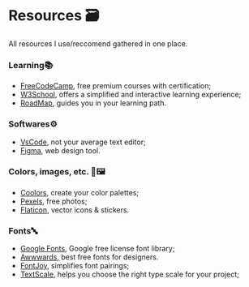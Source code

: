 
# Resources 🗃

All resources I use/reccomend gathered in one place.

### Learning📚

 - [FreeCodeCamp](https://www.freecodecamp.org/learn), free premium courses with certification;
 - [W3School](https://www.w3schools.com/), offers a simplified and interactive learning experience;
 - [RoadMap](https://roadmap.sh/), guides you in your learning path.

### Softwares⚙️

- [VsCode](https://code.visualstudio.com/), not your average text editor;
- [Figma](https://www.figma.com/), web design tool.

### Colors, images, etc.  🚥🖼

- [Coolors](https://coolors.co/), create your color palettes;
- [Pexels](https://www.pexels.com/it-it/), free photos;
- [Flaticon](https://www.flaticon.com/), vector icons & stickers.

### Fonts🔤 

- [Google Fonts](https://coolors.co/), Google free license font library;
- [Awwwards](https://www.awwwards.com/awwwards/collections/free-fonts/), best free fonts for designers.
- [FontJoy](https://fontjoy.com/), simplifies font pairings;
- [TextScale](https://www.flaticon.com/), helps you choose the right type scale for your project;

